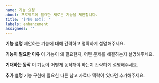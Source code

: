 ```yaml
---
name: 기능 요청
about: 프로젝트에 필요한 새로운 기능을 제안합니다.
title: '[기능 요청]: '
labels: enhancement
assignees: ''
---
```


**기능 설명**
제안하는 기능에 대해 간략하고 명확하게 설명해주세요.

**기능이 필요한 이유**
이 기능이 왜 필요한지, 어떤 문제를 해결하는지 설명해주세요.

**기대하는 동작**
이 기능이 어떻게 동작해야 하는지 간략하게 설명해주세요.

**추가 설명**
기능 구현에 필요한 다른 참고 자료나 맥락이 있다면 추가해주세요.
